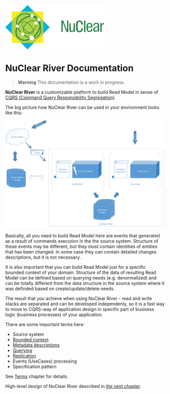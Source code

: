 ![](../media/nuclear-logo.png)
# NuClear River Documentation

> **Warning** This documentation is a work in progress.

**NuClear River** is a customizable platform to build Read Model in sense of [CQRS (Command Query Responsibility Segregation)](https://cqrs.files.wordpress.com/2010/11/cqrs_documents.pdf).

The big picture how NuClear River can be used in your environment looks like this:

![](diagrams/nuclear-river-big-picture.png)

Basically, all you need to build Read Model here are events that generated as a result of commands execution in the the source system. Structure of these events may be different, but they must contain identities of entities that has been changed. In some case they can contain detailed changes descriptions, but it is not necessary.

It is also important that you can build Read Model just for a specific bounded context of your domain. Structure of the data of resulting Read Model can be defined based on querying needs (e.g. denormalized) and can be totally different from the data structure in the source system where it was definded based on create/update/delete needs. 

The result that you achieve when using NuClear River - read and write stacks are separated and can be developed independenly, so it is a fast way to move to CQRS-way of application design in specific part of business logic (business processes) of your application.

There are some important terms here:

* Source system
* [Bounded context](http://martinfowler.com/bliki/BoundedContext.html)
* [Metadata descriptions](desing-overview/metadata-descriptions.md)
* [Querying](desing-overview/querying-design.md)
* [Replication](desing-overview/replication-design.md)
* Events (UseCases) processing
* Specification pattern

See [Terms](terms.md) chapter for details.

High-level design of NuClear River described in [the next chapter](desing-overview\README.md).